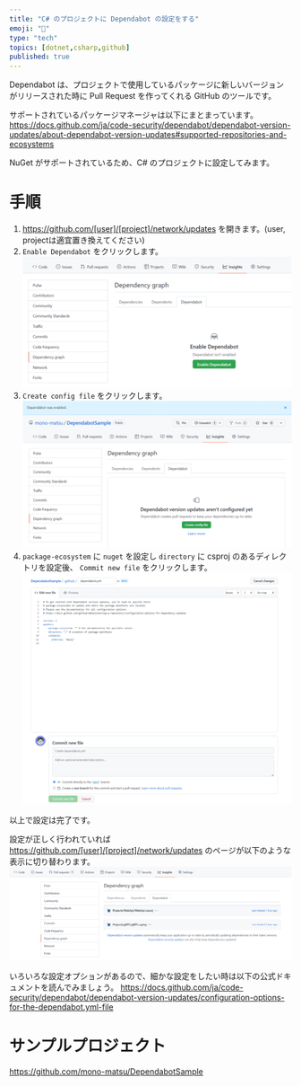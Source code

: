 ```yaml
---
title: "C# のプロジェクトに Dependabot の設定をする"
emoji: "🦔"
type: "tech"
topics: [dotnet,csharp,github]
published: true
---
```


Dependabot は、プロジェクトで使用しているパッケージに新しいバージョンがリリースされた時に Pull Request を作ってくれる GitHub のツールです。

サポートされているパッケージマネージャは以下にまとまっています。
https://docs.github.com/ja/code-security/dependabot/dependabot-version-updates/about-dependabot-version-updates#supported-repositories-and-ecosystems

NuGet がサポートされているため、C# のプロジェクトに設定してみます。

# 手順

1. https://github.com/[user]/[project]/network/updates を開きます。(user, projectは適宜置き換えてください)
2. `Enable Dependabot` をクリックします。
![image1](/images/ea51257c7f192d-1.png)
3. `Create config file` をクリックします。
![](/images/ea51257c7f192d-2.png)
4. `package-ecosystem` に `nuget` を設定し `directory` に csproj のあるディレクトリを設定後、 `Commit new file` をクリックします。
![](/images/ea51257c7f192d-3.png)

以上で設定は完了です。

設定が正しく行われていれば https://github.com/[user]/[project]/network/updates のページが以下のような表示に切り替わります。
![](/images/ea51257c7f192d-4.png)

いろいろな設定オプションがあるので、細かな設定をしたい時は以下の公式ドキュメントを読んでみましょう。
https://docs.github.com/ja/code-security/dependabot/dependabot-version-updates/configuration-options-for-the-dependabot.yml-file

# サンプルプロジェクト

https://github.com/mono-matsu/DependabotSample
